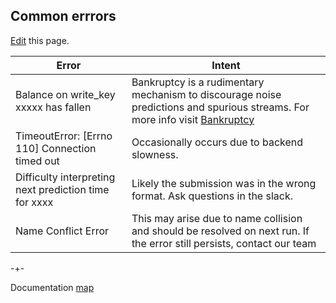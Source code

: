## Common errrors

[Edit](https://github.com/microprediction/microprediction/blob/master/docs/common-errors.md) this page. 


| Error             | Intent                |
|-------------------|-----------------------|
| Balance on write_key xxxxx has fallen   |Bankruptcy is a rudimentary mechanism to discourage noise predictions and spurious streams. For more info visit [Bankruptcy](https://microprediction.github.io/microprediction/bankruptcy)   |
| TimeoutError: [Errno 110] Connection timed out  | Occasionally occurs due to backend slowness. |
| Difficulty interpreting next prediction time for xxxx  | Likely the submission was in the wrong format. Ask questions in the slack. |
| Name Conflict Error | This may arise due to name collision and should be resolved on next run. If the error still persists, contact our team|

-+- 

Documentation [map](https://microprediction.github.io/microprediction/map.html)
 
